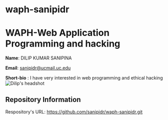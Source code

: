 # waph-sanipidr
# WAPH-Web Application Programming and hacking


**Name**: DILIP KUMAR SANIPINA

**Email**: sanipidr@ucmail.uc.edu

**Short-bio** : I have very interested in web programming and ethical hacking 
![Dilip's headshot](/Users/dilipkumar/Downloads/headshot.png)



## Repository Information

Respository's URL: https://github.com/sanipidr/waph-sanipidr.git
